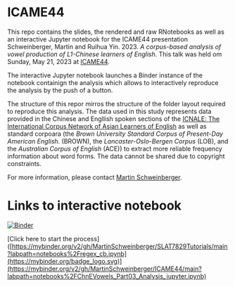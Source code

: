 # ICAME44
This repo contains the slides, the rendered and raw RNotebooks  as well as an interactive Jupyter notebook  for the ICAME44 presentation Schweinberger, Martin and Ruihua Yin. 2023. *A corpus-based analysis of vowel production of L1-Chinese learners of English*. This talk was held om Sunday, May 21, 2023 at [ICAME44](https://humanities.nwu.ac.za/languages/ICAME44).

The interactive Jupyter notebook launches a Binder instance of the notebook containign the analysis which allows to interactively reproduce the analysis by the push of a button.

The structure of this repor mirros the structure of the folder layout required to reproduce this analysis. The data used in this study represents data provided in the Chinese and Engllish spoken sections of the [ICNALE: The International Corpus Network of Asian Learners of English](https://language.sakura.ne.jp/icnale/) as well as standard corpoara (the *Brown University Standard Corpus of Present-Day American English*. (BROWN), the *Lancaster-Oslo-Bergen Corpus* (LOB), and the *Australian Corpus of English* (ACE)) to extract more reliable frequency information about word forms. The data cannot be shared due to copyright constraints.

For more information, please contact [Martin Schweinberger](http://www.martinschweinberger.de).

# Links to interactive notebook

[![Binder](https://mybinder.org/badge_logo.svg)](https://mybinder.org/v2/gh/MartinSchweinberger/ICAME44/main?labpath=notebooks%2FChnEVowels_Part03_Analysis_jupyter.ipynb)

[Click here to start the process]([https://mybinder.org/v2/gh/MartinSchweinberger/SLAT7829Tutorials/main?labpath=notebooks%2Fregex_cb.ipynb](https://mybinder.org/badge_logo.svg)](https://mybinder.org/v2/gh/MartinSchweinberger/ICAME44/main?labpath=notebooks%2FChnEVowels_Part03_Analysis_jupyter.ipynb)
